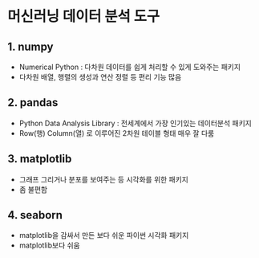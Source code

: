 # 머신러닝 데이터 분석 도구

## 1. numpy
- Numerical Python : 다차원 데이터를 쉽게 처리할 수 있게 도와주는 패키지
- 다차원 배열, 행렬의 생성과 연산 정렬 등 편리 기능 많음

## 2. pandas
- Python Data Analysis Library : 전세계에서 가장 인기있는 데이터분석 패키지
- Row(행) Column(열) 로 이루어진 2차원 테이블 형태 매우 잘 다룸

## 3. matplotlib
- 그래프 그리거나 분포를 보여주는 등 시각화를 위한 패키지
- 좀 불편함

## 4. seaborn
- matplotlib을 감싸서 만든 보다 쉬운 파이썬 시각화 패키지
- matplotlib보다 쉬움
